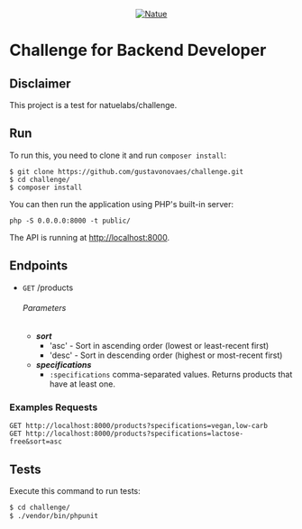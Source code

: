<p align="center">
  <a href="https://www.natue.com.br">
      <img src="https://static.natue.com.br/images/icons/footer-logo.png" alt="Natue"/>
  </a>
</p>

# Challenge for Backend Developer

## Disclaimer

This project is a test for natuelabs/challenge.

## Run

To run this, you need to clone it and run `composer install`:

```
$ git clone https://github.com/gustavonovaes/challenge.git
$ cd challenge/
$ composer install
```

You can then run the application using PHP's built-in server:

```
php -S 0.0.0.0:8000 -t public/
```

The API is running at [http://localhost:8000](http://localhost:8000/).

## Endpoints

- `GET` /products
    ###### Parameters
    - ***sort*** 
        - 'asc' - Sort in ascending order (lowest or least-recent first)
        - 'desc' - Sort in descending order (highest or most-recent first)           
    - ***specifications***
        - `:specifications` comma-separated values. Returns products that have at least one.
        
### Examples Requests

```
GET http://localhost:8000/products?specifications=vegan,low-carb
GET http://localhost:8000/products?specifications=lactose-free&sort=asc
```

## Tests

Execute this command to run tests:

```bash
$ cd challenge/
$ ./vendor/bin/phpunit
```
